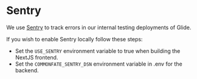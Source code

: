 # Sentry

We use [Sentry](https://sentry.io) to track errors in our internal testing deployments of Glide.

If you wish to enable Sentry locally follow these steps:

- Set the `USE_SENTRY` environment variable to true when building the NextJS frontend.
- Set the `COMMONFATE_SENTRY_DSN` environment variable in .env for the backend.
